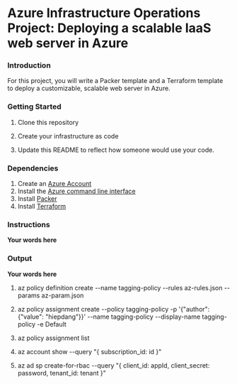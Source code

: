 # Azure Infrastructure Operations Project: Deploying a scalable IaaS web server in Azure

### Introduction
For this project, you will write a Packer template and a Terraform template to deploy a customizable, scalable web server in Azure.

### Getting Started
1. Clone this repository

2. Create your infrastructure as code

3. Update this README to reflect how someone would use your code.

### Dependencies
1. Create an [Azure Account](https://portal.azure.com) 
2. Install the [Azure command line interface](https://docs.microsoft.com/en-us/cli/azure/install-azure-cli?view=azure-cli-latest)
3. Install [Packer](https://www.packer.io/downloads)
4. Install [Terraform](https://www.terraform.io/downloads.html)

### Instructions
**Your words here**

### Output
**Your words here**

1. az policy definition create --name tagging-policy --rules az-rules.json --params az-param.json
2. az policy assignment create --policy tagging-policy -p '{\"author\": {\"value\": \"hiepdang\"}}' --name tagging-policy --display-name tagging-policy -e Default
3. az policy assignment list

4. az account show --query "{ subscription_id: id }"
5. az ad sp create-for-rbac --query "{ client_id: appId, client_secret: password, tenant_id: tenant }"
